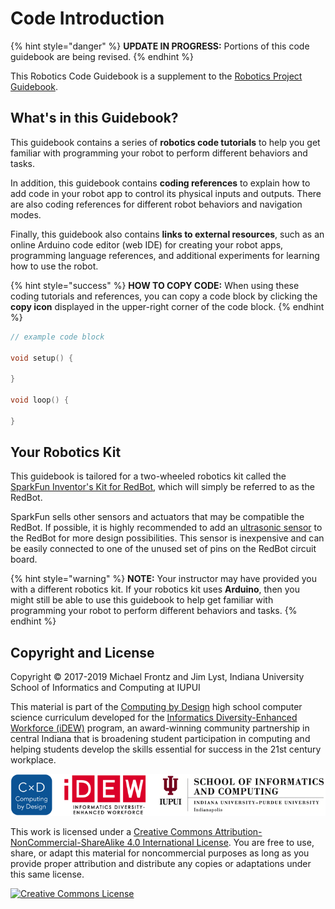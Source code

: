 # Code Introduction

{% hint style="danger" %}
**UPDATE IN PROGRESS:** Portions of this code guidebook are being revised.
{% endhint %}

This Robotics Code Guidebook is a supplement to the [Robotics Project Guidebook](https://docs.idew.org/project-robotics/).

## What's in this Guidebook?

This guidebook contains a series of **robotics code tutorials** to help you get familiar with programming your robot to perform different behaviors and tasks.

In addition, this guidebook contains **coding references** to explain how to add code in your robot app to control its physical inputs and outputs. There are also coding references for different robot behaviors and navigation modes.

Finally, this guidebook also contains **links to external resources**, such as an online Arduino code editor \(web IDE\) for creating your robot apps, programming language references, and additional experiments for learning how to use the robot.

{% hint style="success" %}
**HOW TO COPY CODE:** When using these coding tutorials and references, you can copy a code block by clicking the **copy icon** displayed in the upper-right corner of the code block.
{% endhint %}

```cpp
// example code block

void setup() {
​
}
​
void loop() {
​
}
```

## Your Robotics Kit

This guidebook is tailored for a two-wheeled robotics kit called the [SparkFun Inventor's Kit for RedBot](https://www.sparkfun.com/products/12649), which will simply be referred to as the RedBot.

SparkFun sells other sensors and actuators that may be compatible the RedBot. If possible, it is highly recommended to add an [ultrasonic sensor](references/physical-inputs/ultrasonic-sensor.md) to the RedBot for more design possibilities. This sensor is inexpensive and can be easily connected to one of the unused set of pins on the RedBot circuit board.

{% hint style="warning" %}
**NOTE:** Your instructor may have provided you with a different robotics kit. If your robotics kit uses **Arduino**, then you might still be able to use this guidebook to help get familiar with programming your robot to perform different behaviors and tasks.
{% endhint %}

## Copyright and License

Copyright © 2017-2019 Michael Frontz and Jim Lyst, Indiana University School of Informatics and Computing at IUPUI

This material is part of the [Computing by Design](https://docs.idew.org/the-cxd-framework/) high school computer science curriculum developed for the [Informatics Diversity-Enhanced Workforce \(iDEW\)](http://soic.iupui.edu/idew/) program, an award-winning community partnership in central Indiana that is broadening student participation in computing and helping students develop the skills essential for success in the 21st century workplace.

![](.gitbook/assets/cxd-idew-soic-logo.png)

This work is licensed under a [Creative Commons Attribution-NonCommercial-ShareAlike 4.0 International License](http://creativecommons.org/licenses/by-nc-sa/4.0/). You are free to use, share, or adapt this material for noncommercial purposes as long as you provide proper attribution and distribute any copies or adaptations under this same license.

[![Creative Commons License](https://i.creativecommons.org/l/by-nc-sa/4.0/88x31.png)](http://creativecommons.org/licenses/by-nc-sa/4.0/)

